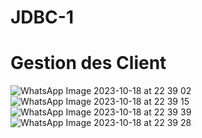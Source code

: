 # JDBC-1
# Gestion des Client
![WhatsApp Image 2023-10-18 at 22 39 02](https://github.com/NassimaOuardine/JDBC-1/assets/147509426/8bc1f43e-04f6-4554-baec-1c208bd23117)
![WhatsApp Image 2023-10-18 at 22 39 15](https://github.com/NassimaOuardine/JDBC-1/assets/147509426/3bb1d29b-7a28-4b5f-85bb-e00e1e25b30d)
![WhatsApp Image 2023-10-18 at 22 39 39](https://github.com/NassimaOuardine/JDBC-1/assets/147509426/8b12dfc5-8bc3-4cca-8462-57989a4d7143)
![WhatsApp Image 2023-10-18 at 22 39 28](https://github.com/NassimaOuardine/JDBC-1/assets/147509426/cda86a61-e700-49b5-90d2-a58ff4800a47)


